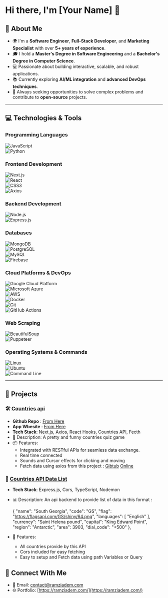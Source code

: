 # Hi there, I'm [Your Name] 👋

## 🌟 About Me  
- 🌍 I'm a **Software Engineer**, **Full-Stack Developer**, and **Marketing Specialist** with over **5+ years of experience**.  
- 🎓 I hold a **Master's Degree in Software Engineering** and a **Bachelor's Degree in Computer Science**.  
- 💻 Passionate about building interactive, scalable, and robust applications.  
- 📚 Currently exploring **AI/ML integration** and **advanced DevOps techniques**.  
- 🔭 Always seeking opportunities to solve complex problems and contribute to **open-source** projects.  

---

## 💻 Technologies & Tools  

### **Programming Languages**  
![JavaScript](https://img.shields.io/badge/-JavaScript-F7DF1E?logo=javascript&logoColor=black)  
![Python](https://img.shields.io/badge/-Python-3776AB?logo=python&logoColor=white)  

### **Frontend Development**  
![Next.js](https://img.shields.io/badge/-Next.js-black?logo=next.js&logoColor=white)  
![React](https://img.shields.io/badge/-React-61DAFB?logo=react&logoColor=black)  
![CSS3](https://img.shields.io/badge/-CSS3-1572B6?logo=css3&logoColor=white)  
![Axios](https://img.shields.io/badge/-Axios-5A29E4?logo=axios&logoColor=white)  

### **Backend Development**  
![Node.js](https://img.shields.io/badge/-Node.js-339933?logo=nodedotjs&logoColor=white)  
![Express.js](https://img.shields.io/badge/-Express.js-404D59?logo=express&logoColor=white)  

### **Databases**  
![MongoDB](https://img.shields.io/badge/-MongoDB-47A248?logo=mongodb&logoColor=white)  
![PostgreSQL](https://img.shields.io/badge/-PostgreSQL-4169E1?logo=postgresql&logoColor=white)  
![MySQL](https://img.shields.io/badge/-MySQL-4479A1?logo=mysql&logoColor=white)  
![Firebase](https://img.shields.io/badge/-Firebase-FFCA28?logo=firebase&logoColor=black)  

### **Cloud Platforms & DevOps**  
![Google Cloud Platform](https://img.shields.io/badge/-Google%20Cloud-4285F4?logo=googlecloud&logoColor=white)  
![Microsoft Azure](https://img.shields.io/badge/-Microsoft%20Azure-0078D4?logo=microsoftazure&logoColor=white)  
![AWS](https://img.shields.io/badge/-AWS-232F3E?logo=amazonaws&logoColor=white)  
![Docker](https://img.shields.io/badge/-Docker-2496ED?logo=docker&logoColor=white)  
![Git](https://img.shields.io/badge/-Git-F05032?logo=git&logoColor=white)  
![GitHub Actions](https://img.shields.io/badge/-GitHub%20Actions-2088FF?logo=githubactions&logoColor=white)  

### **Web Scraping**  
![BeautifulSoup](https://img.shields.io/badge/-BeautifulSoup-FF7F50?logo=python&logoColor=white)  
![Puppeteer](https://img.shields.io/badge/-Puppeteer-40B5A4?logo=puppeteer&logoColor=white)  

### **Operating Systems & Commands**  
![Linux](https://img.shields.io/badge/-Linux-FCC624?logo=linux&logoColor=black)  
![Ubuntu](https://img.shields.io/badge/-Ubuntu-E95420?logo=ubuntu&logoColor=white)  
![Command Line](https://img.shields.io/badge/-Command%20Line-4A4A4A?logo=windowsterminal&logoColor=white)  

---

## 🚀 Projects  

### 🛠️ [Countries api](https://github.com/ramziadem/countriesfacts-quiz)  

- **Github Repo** : [From Here](https://github.com/ramziadem/countriesfacts-quiz)
- **App Wbesite** : [From Here](https://countriesfacts-quiz.onrender.com/)
- **Tech Stack**: Next.js, Axios, React Hooks, Countries API, Fecth
- 🌟 Description: A pretty and funny countries quiz game
- 📦 Features:  
  - Integrated with RESTful APIs for seamless data exchange.  
  - Real time connected
  - Sounds and Cursor effects for clicking and moving
  - Fetch data using axios from this project : [Gibtub](https://github.com/ramziadem/country-data-api) [Online](https://country-data-api.onrender.com/countries)

### 🧩 [Countries API Data List](https://github.com/ramziadem/country-data-api)  
- **Tech Stack**: Express.js, Cors, TypeScript, Nodemon
- 📊 Description: An api backend to provide list of data in this format :

  {
    "name": "South Georgia",
    "code": "GS",
    "flag": "https://flagsapi.com/GS/shiny/64.png",
    "languages": [
      "English"
    ],
    "currency": "Saint Helena pound",
    "capital": "King Edward Point",
    "region": "Antarctic",
    "area": 3903,
    "dial_code": "+500"
  },
  
- 🚀 Features:  
  - All countries provide by this API
  - Cors included for easy fetching
  - Easy to setup and Fetch data using path Variables or Query


## 🤝 Connect With Me  

- 📧 Email: [contact@ramziadem.com](mailto:contact@ramziadem.com)    
- 🌐 Portfolio: [https://ramziadem.com/](https://ramziadem.com/)  
